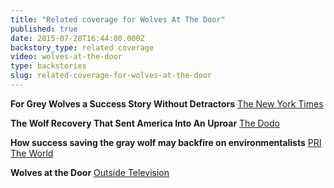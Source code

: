 ```yaml
---
title: "Related coverage for Wolves At The Door"
published: true
date: 2015-07-28T16:44:00.000Z
backstory_type: related coverage
video: wolves-at-the-door
type: backstories
slug: related-coverage-for-wolves-at-the-door
---
```


**For Grey Wolves a Success Story Without Detractors**
[The New York Times](http://www.nytimes.com/2014/11/03/us/for-gray-wolves-a-success-story-not-without-detractors.html?gwh=2DC8091F78720307313AE97889A45128&gwt=pay)

**The Wolf Recovery That Sent America Into An Uproar**
[The Dodo](https://www.thedodo.com/wolf-recovery-video-nyt-796979454.html)

**How success saving the gray wolf may backfire on environmentalists**
[PRI The World ](http://www.pri.org/stories/2014-11-04/how-success-saving-gray-wolf-may-backfire-environmentalists)

**Wolves at the Door**
[Outside Television](http://www.outsidetelevision.com/video/wolves-door-retro-report-new-york-times)

